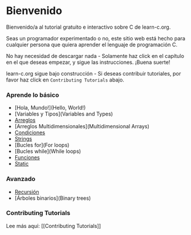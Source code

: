 # Bienvenido

Bienvenido/a al tutorial gratuito e interactivo sobre C de learn-c.org.

Seas un programador experimentado o no, este sitio web está hecho para cualquier persona que quiera aprender el lenguaje de programación C.

No hay necesidad de descargar nada - Solamente haz click en el capítulo en el que deseas empezar, y sigue las instrucciones. ¡Buena suerte!

learn-c.org sigue bajo construcción - Si deseas contribuir tutoriales, por favor haz click en `Contributing Tutorials` abajo.

### Aprende lo básico

- [Hola, Mundo!](Hello, World!)
- [Variables y Tipos](Variables and Types)
- [Arreglos](Arrays)
- [Arreglos Multidimensionales](Multidimensional Arrays)
- [Condiciones](Conditions)
- [Strings](Strings)
- [Bucles for](For loops)
- [Bucles while](While loops)
- [Funciones](Functions)
- [Static](Static)

### Avanzado

- [Recursión](Recursion)
- [Árboles binarios](Binary trees)

### Contributing Tutorials

Lee más aquí: [[Contributing Tutorials]]

